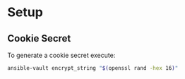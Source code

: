 # Setup

## Cookie Secret

To generate a cookie secret execute:

```bash
ansible-vault encrypt_string "$(openssl rand -hex 16)"
```